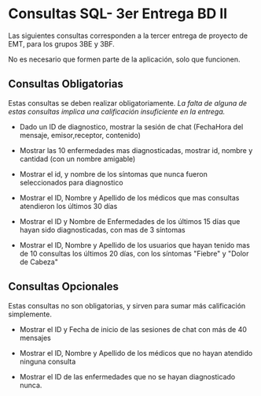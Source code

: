 # Consultas SQL- 3er Entrega BD II

Las siguientes consultas corresponden a la tercer entrega de proyecto de EMT, para los grupos 3BE y 3BF.

No es necesario que formen parte de la aplicación, solo que funcionen.


## Consultas Obligatorias

Estas consultas se deben realizar obligatoriamente. *La falta de alguna de estas consultas implica una calificación insuficiente en la entrega.*

- Dado un ID de diagnostico, mostrar la sesión de chat (FechaHora del mensaje, emisor,receptor, contenido)

- Mostrar las 10 enfermedades mas diagnosticadas, mostrar id, nombre y cantidad (con un nombre amigable)

- Mostrar el id, y nombre de los síntomas que nunca fueron seleccionados para diagnostico

- Mostrar el ID, Nombre y Apellido de los médicos que mas consultas atendieron los últimos 30 días

- Mostrar el ID y Nombre de Enfermedades de los últimos 15 días que hayan sido diagnosticadas, con mas de 3 síntomas

- Mostrar el ID, Nombre y Apellido de los usuarios que hayan tenido mas de 10 consultas los últimos 20 días, con los síntomas "Fiebre" y "Dolor de Cabeza"

## Consultas Opcionales
Estas consultas no son obligatorias, y sirven para sumar más calificación simplemente.


- Mostrar el ID y Fecha de inicio de las sesiones de chat con más de 40 mensajes

- Mostrar el ID, Nombre y Apellido de los médicos que no hayan atendido ninguna consulta 

- Mostrar el ID de las enfermedades que no se hayan diagnosticado nunca.

